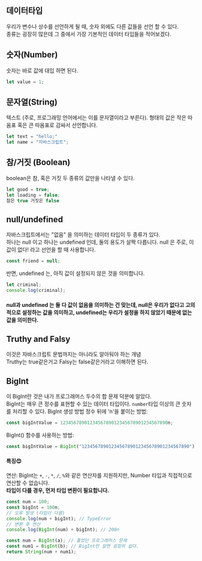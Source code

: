 ## 데이터타입
우리가 변수나 상수를 선언하게 될 때, 숫자 외에도 다른 값들을 선언 할 수 있다.\
종류는 굉장히 많은데 그 중에서 가장 기본적인 데이터 타입들을 적어보겠다.

## 숫자(Number)
숫자는 바로 값에 대입 하면 된다.
```javascript
let value = 1;
```

## 문자열(String)
텍스트 (주로, 프로그래밍 언어에서는 이를 문자열이라고 부른다). 형태의 값은 작은 따옴표 혹은 큰 따옴표로 감싸서 선언합니다.
```javascript
let text = "hello;"
let name = "자바스크립트";
```
## 참/거짓 (Boolean)
boolean은 참, 혹은 거짓 두 종류의 값만을 나타낼 수 있다.
```javascript
let good = true;
let loading = false;
참은 true 거짓은 false
```
## null/undefined
자바스크립트에서는 "없음" 을 의미하는 데이터 타입이 두 종류가 있다.\
 하나는 null 이고 하나는 undefined 인데, 둘의 용도가 살짝 다릅니다.
null 은 주로, 이 값이 없다! 라고 선언을 할 때 사용합니다.
```javascript
const friend = null;
```

반면, undefined 는, 아직 값이 설정되지 않은 것을 의미합니다.
```javascript
let criminal;
console.log(criminal);
```
#### null과 undefined 는 둘 다 값이 없음을 의미하는 건 맞는데, null은 우리가 없다고 고의적으로 설정하는 값을 의미하고, undefined는 우리가 설정을 하지 않았기 때문에 없는 값을 의미한다.

## Truthy and Falsy
이것은 자바스크립트 문법까지는 아니라도 알아둬야 하는 개념\
Truthy는 true같은거고 Falsy는 false같은거라고 이해하면 된다.

## BigInt
이 BigInt란 것은 내가 프로그래머스 두수의 합 문제 덕분에 알았다.\
BigInt는 매우 큰 정수를 표현할 수 있는 데이터 타입이다. ```number```타입 이상의 큰 숫자를 처리할 수 있다.
BigInt 생성 방법
정수 뒤에 'n'을 붙이는 방법:
```javascript
const bigIntValue = 1234567890123456789012345678901234567890n;
```
BigInt() 함수를 사용하는 방법:
```javascript
const bigIntValue = BigInt("1234567890123456789012345678901234567890");
```
#### 특징😊
연산: BigInt는 ```+```, ```-```, ```*```, ```/```, ```%```와 같은 연산자를 지원하지만, Number 타입과 직접적으로 연산할 수 없습니다.\
**타입이 다를 경우, 먼저 타입 변환이 필요합니다.**
```javascript
const num = 100;
const bigInt = 100n;
// 오류 발생 (타입이 다름)
console.log(num + bigInt); // TypeError
// 변환 후 연산
console.log(BigInt(num) + bigInt); // 200n
```
```javascript
const num = BigInt(a); // 풀었던 프로그래머스 문제
const num1 = BigInt(b); // BigInt만 알면 굉장히 쉽다.
return String(num + num1);
```